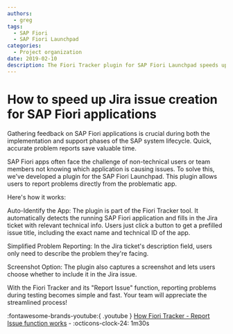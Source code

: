 ```yaml
---
authors:
  - greg
tags:
  - SAP Fiori
  - SAP Fiori Launchpad
categories:
  - Project organization
date: 2019-02-10
description: The Fiori Tracker plugin for SAP Fiori Launchpad speeds up Jira issue creation by automatically identifying the problem app and pre-filling technical details.
---
```



# How to speed up Jira issue creation for SAP Fiori applications

Gathering feedback on SAP Fiori applications is crucial during both the implementation and support phases of the SAP system lifecycle. Quick, accurate problem reports save valuable time.

<!-- more -->

SAP Fiori apps often face the challenge of non-technical users or team members not knowing which application is causing issues. To solve this, we've developed a plugin for the SAP Fiori Launchpad. This plugin allows users to report problems directly from the problematic app.

Here's how it works:

Auto-Identify the App: The plugin is part of the Fiori Tracker tool. It automatically detects the running SAP Fiori application and fills in the Jira ticket with relevant technical info. Users just click a button to get a prefilled issue title, including the exact name and technical ID of the app.

Simplified Problem Reporting: In the Jira ticket's description field, users only need to describe the problem they're facing.

Screenshot Option: The plugin also captures a screenshot and lets users choose whether to include it in the Jira issue.

With the Fiori Tracker and its "Report Issue" function, reporting problems during testing becomes simple and fast. Your team will appreciate the streamlined process!

:fontawesome-brands-youtube:{ .youtube } [How Fiori Tracker - Report Issue function works](https://youtu.be/adMJJYTxhks?si=xt0QxRs2tVMbRvTI) - :octicons-clock-24: 1m30s